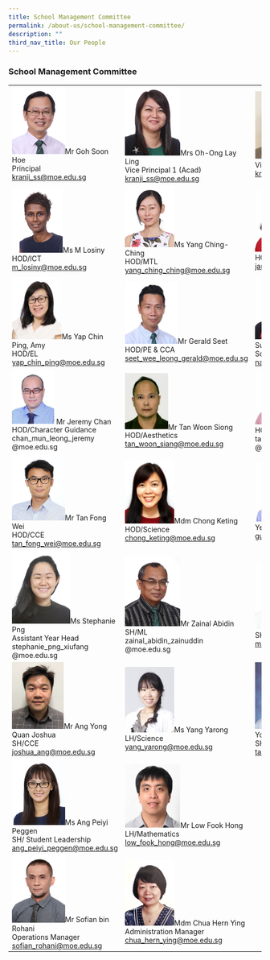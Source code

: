 ```yaml
---
title: School Management Committee
permalink: /about-us/school-management-committee/
description: ""
third_nav_title: Our People
---
```

### School Management Committee



|  | | |
| -------- | -------- | -------- |
| <img src="/images/SMC/1smcsmc.png" style="width:50%">Mr Goh Soon Hoe<br>Principal<br>kranji_ss@moe.edu.sg 	| <img src="/images/SMC/3smcsmc.png" style="width:45%">Mrs Oh-Ong Lay Ling<br>Vice Principal 1 (Acad)<br>kranji_ss@moe.edu.sg 	| <img src="/images/Mr%20Koo%20Tiannuo.png" style="width:50%">Mr Koo Tiannuo<br>Vice Principal 2 (Acad)<br>kranji_ss@moe.edu.sg 	|
| <img src="/images/SMC/4smcsmc.png" style="width:48%">Ms M Losiny<br>HOD/ICT<br>m_losiny@moe.edu.sg 	| <img src="/images/SMC/5smcsmc.png" style="width:40%">Ms Yang Ching-Ching<br>HOD/MTL<br>yang_ching_ching@moe.edu.sg 	| <img src="/images/SMC/6smcsmc.png" style="width:45%">Ms Yap Janny<br>HOD/Math<br>janny_yap@moe.edu.sg 	|
| <img src="/images/SMC/7smcsmc.png" style="width:47%">Ms Yap Chin Ping, Amy<br>HOD/EL<br>yap_chin_ping@moe.edu.sg 	| <img src="/images/SMC/8smcsmc.png" style="width:43%">Mr Gerald Seet<br>HOD/PE & CCA<br>seet_wee_leong_gerald@moe.edu.sg 	| <img src="/images/SMC/9smcsmc.png" style="width:45%">Ms Natasha Bte Supa'at<br>School Staff Developer<br>natasha_supaat@moe.edu.sg 	|
|  <img src="/images/SMC/10smcsmc.png" style="width:40%"> Mr Jeremy Chan<br>HOD/Character Guidance<br>chan_mun_leong_jeremy<br>@moe.edu.sg 	| <img src="/images/Mr%20Tan%20Woon%20Siong.jpeg" style="width:35%">Mr Tan Woon Siong<br>HOD/Aesthetics<br>tan_woon_siang@moe.edu.sg 	| <img src="/images/SMC/12smcsmc.png" style="width:40%">Mr Desmond Tan<br>HOD/Humanities<br>tan_chee_wee_desmond<br>@moe.edu.sg 	| 
| <img src="/images/SMC/13smcsmc.png" style="width:50%">Mr Tan Fong Wei<br>HOD/CCE<br>tan_fong_wei@moe.edu.sg 	| <img src="/images/SMC/14smcsmc.png" style="width:40%">Mdm Chong Keting<br>HOD/Science<br>chong_keting@moe.edu.sg 	| <img src="/images/SMC/15smcsmc.png" style="width:43%">Mr Guay Hansen<br>Year Head (Upper Sec)<br>guay_hansen@moe.edu.sg 	|
| <img src="/images/SMC/16smcsmc.png" style="width:55%">Ms Stephanie Png<br>Assistant Year Head<br>stephanie_png_xiufang<br>@moe.edu.sg 	| <img src="/images/SMC/17smcsmc.png" style="width:45%">Mr Zainal Abidin<br>SH/ML<br>zainal_abidin_zainuddin<br>@moe.edu.sg 	| <img src="/images/SMC/18smcsmc.png" style="width:49%">Ms Felicia Mah<br>SH/Student Well-Being<br>mah_rui_jing_felicia@moe.edu.sg |
| <img src="/images/SMC/19smcsmc.png" style="width:49%">Mr Ang Yong Quan Joshua<br>SH/CCE<br>joshua_ang@moe.edu.sg 	|<img src="/images/SMC/20smcsmc.png" style="width:40%">Ms Yang Yarong<br>LH/Science<br>yang_yarong@moe.edu.sg 	| <img src="/images/Mr%20Tang%20Kim%20Yong.png" style="width:55%">Mr Tang Kim Yong<br>SH/ICT<br>tang_kim_yong@moe.edu.sg 	|
| <img src="/images/SMC/22smcsmc.png" style="width:50%">Ms Ang Peiyi Peggen<br>SH/ Student Leadership<br>ang_peiyi_peggen@moe.edu.sg 	| <img src="/images/Mr%20Low%20Fook%20Hong.png" style="width:45%">Mr Low Fook Hong<br>LH/Mathematics<br>low_fook_hong@moe.edu.sg 	|  
<img src="/images/SMC/24smcsmc.png" style="width:50%">Mr Sofian bin Rohani<br>Operations Manager<br>sofian_rohani@moe.edu.sg 	| <img src="/images/SMC/25smcsmc.png" style="width:40%">Mdm Chua Hern Ying<br>Administration Manager<br>chua_hern_ying@moe.edu.sg 	|